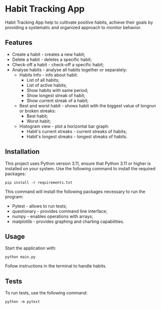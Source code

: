 # Habit Tracking App
Habit Tracking App help to cultivate positive habits, achieve their goals by providing a systematic and organized approach to monitor behavior.

## Features

- Create a habit - creates a new habit;
- Delete a habit - deletes a specific habit;
- Check-off a habit - check-off a specific habit;
- Analyse habits - analyse all habits together or separately:
  - Habits Info - info about habit:
    - List of all habits;
    - List of active habits;
    - Show habits with same period;
    - Show longest streak of habit;
    - Show current streak of a habit;
  - Best and worst habit - shows habit with the biggest value of longrun or broken streaks:
    - Best habit;
    - Worst habit;
  - Histogram view - plot a horizontal bar graph:
    - Habit's current streaks - current streaks of habits;
    - Habit's longest streaks - longest streaks of habits.

## Installation
This project uses Python version 3.11, ensure that Python 3.11 or higher is installed on your system. 
Use the following command to install the required packages:

    pip install -r requirements.txt

This  command will install the following packages necessary to run the program:
- Pytest - allows to run tests;
- questionary - provides command line interface;
- numpy - enables operations with arrays;
- matplotlib - provides graphing and charting capabilities.

## Usage
Start the application with:

    python main.py

Follow instructions in the terminal to handle habits.

## Tests
To run tests, use the following command:

    python -m pytest
